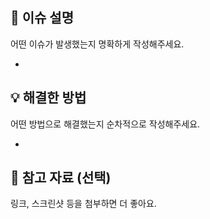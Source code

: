 ## 📝 이슈 설명

어떤 이슈가 발생했는지 명확하게 작성해주세요.

* 

## 💡 해결한 방법

어떤 방법으로 해결했는지 순차적으로 작성해주세요.

*

## 📎 참고 자료 (선택)
링크, 스크린샷 등을 첨부하면 더 좋아요.